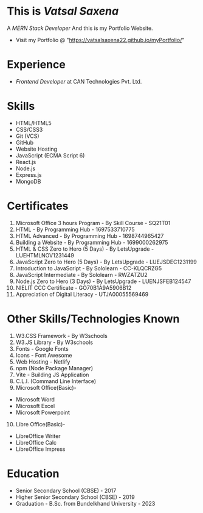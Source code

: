 # This is *Vatsal Saxena*
A *MERN Stack Developer*
And this is my Portfolio Website.


- Visit my Portfolio @ "https://vatsalsaxena22.github.io/myPortfolio/"

# Experience
  * *Frontend Developer* at CAN Technologies Pvt. Ltd.
 
# Skills
  * HTML/HTML5
  * CSS/CSS3
  * Git (VCS)
  * GitHub
  * Website Hosting
  * JavaScript (ECMA Script 6)
  * React.js
  * Node.js
  * Express.js
  * MongoDB
  
# Certificates
  1. Microsoft Office 3 hours Program - By Skill Course - SQ21T01
  2. HTML - By Programming Hub - 1697533710775
  3. HTML Advanced - By Programming Hub - 1698744965427
  4. Building a Website - By Programming Hub - 1699000262975
  5. HTML & CSS Zero to Hero (5 Days) - By LetsUpgrade - LUEHTMLNOV1231449
  6. JavaScript Zero to Hero (5 Days) - By LetsUpgrade - LUEJSDEC1231199
  7. Introduction to JavaScript - By Sololearn - CC-KLQCRZG5
  8. JavaScript Intermediate - By Sololearn - RWZATZU2
  9. Node.js Zero to Hero (3 Days) - By LetsUpgrade - LUENJSFEB124547
  10. NIELIT CCC Certificate - GO70B1A9A5906B12
  11. Appreciation of Digital Literacy - UTJA00055569469

# Other Skills/Technologies Known
  1. W3.CSS Framework - By W3schools
  2. W3.JS Library - By W3schools
  3. Fonts - Google Fonts
  4. Icons - Font Awesome
  5. Web Hosting - Netlify
  6. npm (Node Package Manager)
  7. Vite - Building JS Application
  8. C.L.I. (Command Line Interface)
  9. Microsoft Office(Basic)-
  * Microsoft Word
  * Microsoft Excel
  * Microsoft Powerpoint
  10. Libre Office(Basic)-
  * LibreOffice Writer
  * LibreOffice Calc
  * LibreOffice Impress

# Education
  * Senior Secondary School (CBSE) - 2017
  * Higher Senior Secondary School (CBSE) - 2019
  * Graduation - B.Sc. from Bundelkhand University - 2023